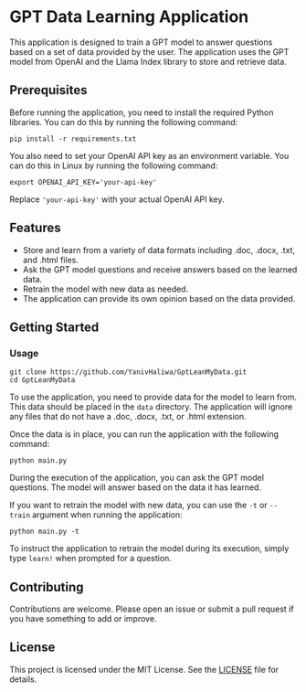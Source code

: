 # GPT Data Learning Application

This application is designed to train a GPT model to answer questions based on a set of data provided by the user. The application uses the GPT model from OpenAI and the Llama Index library to store and retrieve data.

## Prerequisites

Before running the application, you need to install the required Python libraries. You can do this by running the following command:

```
pip install -r requirements.txt
```

You also need to set your OpenAI API key as an environment variable. You can do this in Linux by running the following command:

```
export OPENAI_API_KEY='your-api-key'
```

Replace `'your-api-key'` with your actual OpenAI API key.

## Features

- Store and learn from a variety of data formats including .doc, .docx, .txt, and .html files.
- Ask the GPT model questions and receive answers based on the learned data.
- Retrain the model with new data as needed.
- The application can provide its own opinion based on the data provided.

## Getting Started

### Usage
 
```
git clone https://github.com/YanivHaliwa/GptLeanMyData.git
cd GptLeanMyData
```

To use the application, you need to provide data for the model to learn from. This data should be placed in the `data` directory. The application will ignore any files that do not have a .doc, .docx, .txt, or .html extension.

Once the data is in place, you can run the application with the following command:

```
python main.py
```

During the execution of the application, you can ask the GPT model questions. The model will answer based on the data it has learned.

If you want to retrain the model with new data, you can use the `-t` or `--train` argument when running the application:

```
python main.py -t
```

To instruct the application to retrain the model during its execution, simply type `learn!` when prompted for a question.

## Contributing

Contributions are welcome. Please open an issue or submit a pull request if you have something to add or improve.

## License

This project is licensed under the MIT License. See the [LICENSE](LICENSE) file for details.
